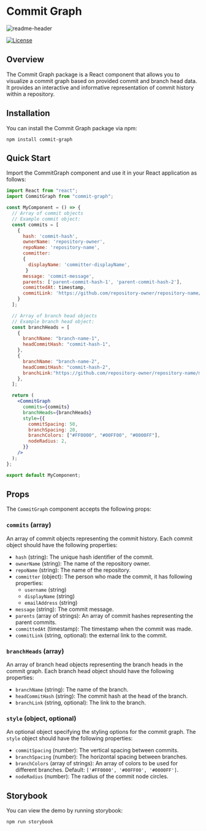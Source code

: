 # Commit Graph

![readme-header](https://github.com/liuliu-dev/CommitGraph/blob/main/graph.gif)

[![License](https://img.shields.io/badge/License-MIT-blue.svg)](https://opensource.org/licenses/MIT)

## Overview

The Commit Graph package is a React component that allows you to visualize a commit graph based on provided commit and branch head data. It provides an interactive and informative representation of commit history within a repository.

## Installation

You can install the Commit Graph package via npm:

```shell
npm install commit-graph
```

## Quick Start

Import the CommitGraph component and use it in your React application as follows:

```jsx
import React from "react";
import CommitGraph from "commit-graph";

const MyComponent = () => {
  // Array of commit objects
  // Example commit object:
  const commits = [
    {
      hash: 'commit-hash',
      ownerName: 'repository-owner',
      repoName: 'repository-name',
      committer:
      {
        displayName: 'committer-displayName',
       }
      message: 'commit-message',
      parents: ['parent-commit-hash-1', 'parent-commit-hash-2'],
      committedAt: timestamp,
      commitLink: 'https://github.com/repository-owner/repository-name/main/commit-hash',
    }
  ];

  // Array of branch head objects
  // Example branch head object:
  const branchHeads = [
    {
      branchName: "branch-name-1",
      headCommitHash: "commit-hash-1",
    },
    {
      branchName: "branch-name-2",
      headCommitHash: "commit-hash-2",
      branchLink:"https://github.com/repository-owner/repository-name/main",
    },
  ];

  return (
    <CommitGraph
      commits={commits}
      branchHeads={branchHeads}
      style={{
        commitSpacing: 50,
        branchSpacing: 20,
        branchColors: ["#FF0000", "#00FF00", "#0000FF"],
        nodeRadius: 2,
      }}
    />
  );
};

export default MyComponent;
```

## Props

The `CommitGraph` component accepts the following props:

### `commits` (array)

An array of commit objects representing the commit history. Each commit object should have the following properties:

- `hash` (string): The unique hash identifier of the commit.
- `ownerName` (string): The name of the repository owner.
- `repoName` (string): The name of the repository.
- `committer` (object): The person who made the commit, it has following properties:
  - `username` (string)
  - `displayName` (string)
  - `emailAddress` (string)
- `message` (string): The commit message.
- `parents` (array of strings): An array of commit hashes representing the parent commits.
- `committedAt` (timestamp): The timestamp when the commit was made.
- `commitLink` (string, optional): the external link to the commit.

### `branchHeads` (array)

An array of branch head objects representing the branch heads in the commit graph. Each branch head object should have the following properties:

- `branchName` (string): The name of the branch.
- `headCommitHash` (string): The commit hash at the head of the branch.
- `branchLink` (string, optional): The link to the branch.

### `style` (object, optional)

An optional object specifying the styling options for the commit graph. The `style` object should have the following properties:

- `commitSpacing` (number): The vertical spacing between commits.
- `branchSpacing` (number): The horizontal spacing between branches.
- `branchColors` (array of strings): An array of colors to be used for different branches. Default: `['#FF0000', '#00FF00', '#0000FF']`.
- `nodeRadius` (number): The radius of the commit node circles.

## Storybook

You can view the demo by running storybook:

```shell
npm run storybook
```
